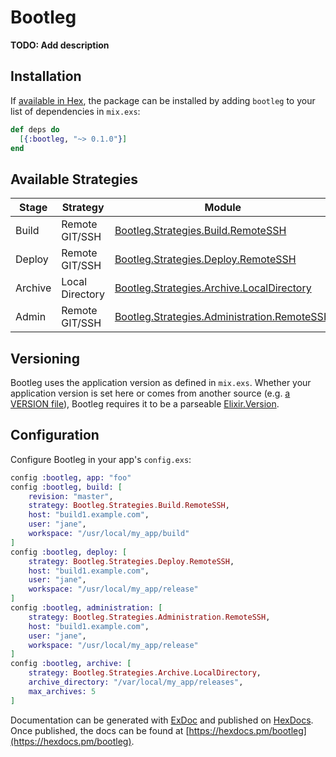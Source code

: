 # Bootleg

**TODO: Add description**

## Installation

If [available in Hex](https://hex.pm/docs/publish), the package can be installed
by adding `bootleg` to your list of dependencies in `mix.exs`:

```elixir
def deps do
  [{:bootleg, "~> 0.1.0"}]
end
```

## Available Strategies

| Stage     | Strategy        | Module                                     |
|-----------|-----------------|--------------------------------------------|
| Build     | Remote GIT/SSH  | [Bootleg.Strategies.Build.RemoteSSH](lib/strategies/build/remote_ssh.ex)         |
| Deploy    | Remote GIT/SSH  | [Bootleg.Strategies.Deploy.RemoteSSH](lib/strategies/deploy/remote_ssh.ex)        |
| Archive   | Local Directory | [Bootleg.Strategies.Archive.LocalDirectory](lib/strategies/archive/local_directory.ex)  |
| Admin     | Remote GIT/SSH  | [Bootleg.Strategies.Administration.RemoteSSH](lib/strategies/administration/remote_ssh.ex)|


## Versioning

Bootleg uses the application version as defined in `mix.exs`. Whether your application version is set here or comes from another source (e.g. [a VERSION file](https://gist.github.com/jeffweiss/9df547a4e472e3cf5bd3)), Bootleg requires it to be a parseable [Elixir.Version](https://hexdocs.pm/elixir/Version.html).

## Configuration

Configure Bootleg in your app's `config.exs`:

```elixir
config :bootleg, app: "foo"
config :bootleg, build: [
	revision: "master",
	strategy: Bootleg.Strategies.Build.RemoteSSH,
	host: "build1.example.com",
	user: "jane",
	workspace: "/usr/local/my_app/build"
]
config :bootleg, deploy: [
	strategy: Bootleg.Strategies.Deploy.RemoteSSH,
	host: "build1.example.com",
	user: "jane",
	workspace: "/usr/local/my_app/release"
]
config :bootleg, administration: [
	strategy: Bootleg.Strategies.Administration.RemoteSSH,
	host: "build1.example.com",
	user: "jane",
	workspace: "/usr/local/my_app/release"
]
config :bootleg, archive: [
	strategy: Bootleg.Strategies.Archive.LocalDirectory,
	archive_directory: "/var/local/my_app/releases",
	max_archives: 5
]
```
Documentation can be generated with [ExDoc](https://github.com/elixir-lang/ex_doc)
and published on [HexDocs](https://hexdocs.pm). Once published, the docs can
be found at [https://hexdocs.pm/bootleg](https://hexdocs.pm/bootleg).

